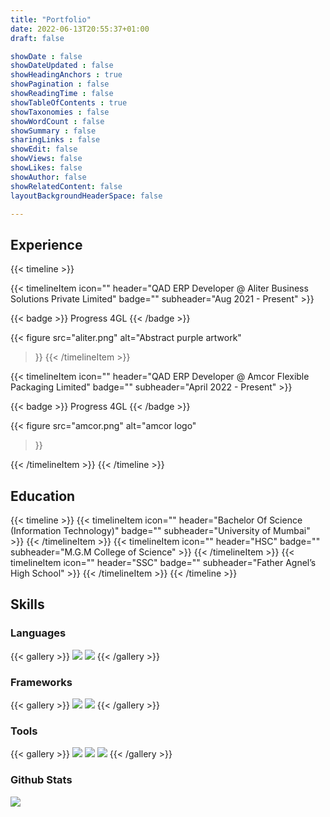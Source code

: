 ```yaml
---
title: "Portfolio"
date: 2022-06-13T20:55:37+01:00
draft: false

showDate : false
showDateUpdated : false
showHeadingAnchors : true
showPagination : false
showReadingTime : false
showTableOfContents : true
showTaxonomies : false 
showWordCount : false
showSummary : false
sharingLinks : false
showEdit: false
showViews: false
showLikes: false
showAuthor: false
showRelatedContent: false
layoutBackgroundHeaderSpace: false

---
```


## Experience

{{< timeline >}}

{{< timelineItem icon="" header="QAD ERP Developer @ Aliter Business Solutions Private Limited" badge="" subheader="Aug 2021 - Present" >}}

{{< badge >}}
Progress 4GL
{{< /badge >}}

{{< figure
    src="aliter.png"
    alt="Abstract purple artwork"
>}}
{{< /timelineItem >}}

{{< timelineItem icon="" header="QAD ERP Developer @ Amcor Flexible Packaging Limited" badge="" subheader="April 2022 - Present" >}}

{{< badge >}}
Progress 4GL
{{< /badge >}}

{{< figure
    src="amcor.png"
    alt="amcor logo"
>}}

{{< /timelineItem >}}
{{< /timeline >}}

## Education
{{< timeline >}}
{{< timelineItem icon="" header="Bachelor Of Science (Information Technology)" badge="" subheader="University of Mumbai" >}}
{{< /timelineItem >}}
{{< timelineItem icon="" header="HSC" badge="" subheader="M.G.M College of Science" >}}
{{< /timelineItem >}}
{{< timelineItem icon="" header="SSC" badge="" subheader="Father Agnel’s High School" >}}
{{< /timelineItem >}}
{{< /timeline >}}

## Skills
### Languages
{{< gallery >}}
  <img src="skills/bash.jpg" class="grid-w25 rounded-md" />
  <img src="skills/progress.png" class="grid-w25 rounded-md" />
{{< /gallery >}}

### Frameworks
{{< gallery >}}
  <img src="skills/hugo.png" class="grid-w25 rounded-md" />
  <img src="skills/flask.jpg" class="grid-w25 rounded-md" />
{{< /gallery >}}

### Tools
{{< gallery >}}
  <img src="skills/linux.jpg" class="grid-w25 rounded-md" />
  <img src="skills/git.png" class="grid-w25 rounded-md" />
  <img src="skills/gitlab.png" class="grid-w25 rounded-md" />
{{< /gallery >}}

### Github Stats
<img src="https://github-readme-stats.vercel.app/api/top-langs?username=TechnicalDC&show_icons=true&theme=dark&layout=compact"/>
